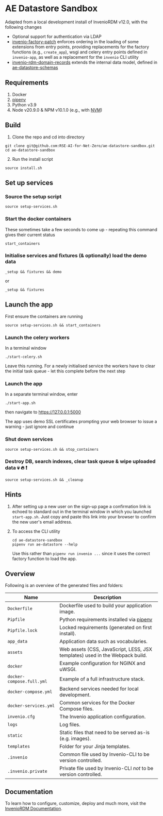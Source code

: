 # AE Datastore Sandbox

Adapted from a local development install of InvenioRDM v12.0, with the following changes

- Optional support for authentication via LDAP
- [invenio-factory-patch](https://github.ic.ac.uk/aeronautics/invenio-factory-patch) enforces ordering in the loading of some extensions from entry points, providing replacements for the factory functions (e.g., `create_app`), wsgi and celery entry points defined in ``invenio-app``, as well as a replacement for the `invenio` CLI utility
- [invenio-rdm-domain-records](https://github.ic.ac.uk/aeronautics/invenio-rdm-domain-records) extends the internal data model, defined in [ae-datastore-schemas](https://github.ic.ac.uk/aeronautics/ae-datastore-schemas)


## Requirements

1. Docker
2. [pipenv](https://pipenv.pypa.io/en/latest/)
3. Python v3.9
4. Node v20.9.0 & NPM v10.1.0 (e.g., with [NVM](https://github.com/nvm-sh/nvm))

## Build

1. Clone the repo and cd into directory
```
git clone git@github.com:RSE-AI-for-Net-Zero/ae-datastore-sandbox.git
cd ae-datastore-sandbox
```
2. Run the install script
```
source install.sh
```
## Set up services

### Source the setup script
```
source setup-services.sh
```

### Start the docker containers

These sometimes take a few seconds to come up - repeating this command gives their current status
```
start_containers
```

### Initialise services and fixtures (& optionally) load the demo data
```
_setup && fixtures && demo
```   
or
```
_setup && fixtures
```

## Launch the app
First ensure the containers are running
```
source setup-services.sh && start_containers
```
### Launch the celery workers
In a terminal window
```
./start-celery.sh
```
Leave this running.  For a newly initialised service the workers have to clear the initial task queue - let this complete before the next step

### Launch the app
In a separate terminal window, enter
```
./start-app.sh
```
then navigate to https://127.0.0.1:5000

The app uses demo SSL certificates prompting your web browser to issue a warning - just ignore and continue

### Shut down services
```
source setup-services.sh && stop_containers
```
### Destroy DB, search indexes, clear task queue & wipe uploaded data :skull: :fire: ❗
```
source setup-services.sh && _cleanup
```
## Hints

1. After setting up a new user on the sign-up page a confirmation link is echoed to standard out in the terminal window in which you launched ```start-app.sh```.  Just copy and paste this link into your browser to confirm the new user's email address.
   
2. To access the CLI utility
   ```
   cd ae-datastore-sandbox
   pipenv run ae-datastore --help
   ```
   Use this rather than `pipenv run invenio ...` since it uses the correct factory function to load the app. 

## Overview

Following is an overview of the generated files and folders:

| Name | Description |
|---|---|
| ``Dockerfile`` | Dockerfile used to build your application image. |
| ``Pipfile`` | Python requirements installed via [pipenv](https://pipenv.pypa.io) |
| ``Pipfile.lock`` | Locked requirements (generated on first install). |
| ``app_data`` | Application data such as vocabularies. |
| ``assets`` | Web assets (CSS, JavaScript, LESS, JSX templates) used in the Webpack build. |
| ``docker`` | Example configuration for NGINX and uWSGI. |
| ``docker-compose.full.yml`` | Example of a full infrastructure stack. |
| ``docker-compose.yml`` | Backend services needed for local development. |
| ``docker-services.yml`` | Common services for the Docker Compose files. |
| ``invenio.cfg`` | The Invenio application configuration. |
| ``logs`` | Log files. |
| ``static`` | Static files that need to be served as-is (e.g. images). |
| ``templates`` | Folder for your Jinja templates. |
| ``.invenio`` | Common file used by Invenio-CLI to be version controlled. |
| ``.invenio.private`` | Private file used by Invenio-CLI *not* to be version controlled. |

## Documentation

To learn how to configure, customize, deploy and much more, visit
the [InvenioRDM Documentation](https://inveniordm.docs.cern.ch/).
